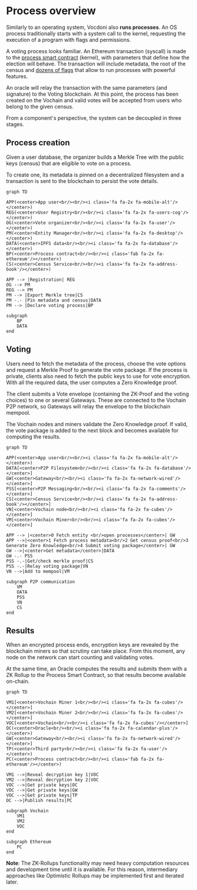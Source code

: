 # Process overview

Similarly to an operating system, Vocdoni also **runs processes**. An OS process traditionally starts with a system call to the kernel, requesting the execution of a program with flags and permissions.

A voting process looks familiar. An Ethereum transaction (syscall) is made to the [process smart contract](https://github.com/vocdoni/dvote-solidity#process) (kernel), with parameters that define how the election will behave. The transaction will include metadata, the root of the census and [dozens of flags](https://github.com/vocdoni/dvote-solidity#types-and-values) that allow to run processes with powerful features.

An oracle will relay the transaction with the same parameters (and signature) to the Voting blockchain. At this point, the process has been created on the Vochain and valid votes will be accepted from users who belong to the given census.

From a component's perspective, the system can be decoupled in three stages.

## Process creation

Given a user database, the organizer builds a Merkle Tree with the public keys (census) that are eligible to vote on a process.

To create one, its metadata is pinned on a decentralized filesystem and a transaction is sent to the blockchain to persist the vote details.

```mermaid
graph TD

APP(<center>App user<br/><br/><i class='fa fa-2x fa-mobile-alt'/></center>)
REG(<center>User Registry<br/><br/><i class='fa fa-2x fa-users-cog'/></center>)
OG(<center>Vote organizer<br/><br/><i class='fa fa-2x fa-user'/></center>)
PM(<center>Entity Manager<br/><br/><i class='fa fa-2x fa-desktop'/></center>)
DATA(<center>IPFS data<br/><br/><i class='fa fa-2x fa-database'/></center>)
BP(<center>Process contract<br/><br/><i class='fab fa-2x fa-ethereum'/></center>)
CS(<center>Census Service<br/><br/><i class='fa fa-2x fa-address-book'/></center>)

APP --> |Registration| REG
OG --> PM
REG --> PM
PM --> |Export Merkle tree|CS
PM -.- |Pin metadata and census|DATA
PM --> |Declare voting process|BP

subgraph 
	BP
	DATA
end
```

## Voting

Users need to fetch the metadata of the process, choose the vote options and request a Merkle Proof to generate the vote package. If the process is private, clients also need to fetch the public keys to use for vote encryption. With all the required data, the user computes a Zero Knowledge proof. 

The client submits a Vote envelope (containing the ZK-Proof and the voting choices) to one or several Gateways. These are connected to the Vochain P2P network, so Gateways will relay the envelope to the blockchain mempool.

The Vochain nodes and miners validate the Zero Knowledge proof. If valid, the vote package is added to the next block and becomes available for computing the results.

```mermaid
graph TD

APP(<center>App user<br/><br/><i class='fa fa-2x fa-mobile-alt'/></center>)
DATA[<center>P2P Filesystem<br/><br/><i class='fa fa-2x fa-database'/></center>]
GW[<center>Gateway<br/><br/><i class='fa fa-2x fa-network-wired'/></center>]
PSS[<center>P2P Messaging<br/><br/><i class='fa fa-2x fa-comments'/></center>]
CS[<center>Census Service<br/><br/><i class='fa fa-2x fa-address-book'/></center>]
VN[<center>Vochain node<br/><br/><i class='fa fa-2x fa-cubes'/></center>]
VM[<center>Vochain Miner<br/><br/><i class='fa fa-2x fa-cubes'/></center>]

APP --> |<center>0 Fetch entity <br/>open processes</center>| GW
APP -->|<center>1 Fetch process metadata<br/>2 Get census proof<br/>3 Generate Zero Knowledge<br/>4 Submit voting package</center>| GW
GW -->|<center>Get metadata</center>|DATA
GW -.- PSS
PSS -.-|Get/check merkle proof|CS
PSS -.-|Relay voting package|VN
VN -->|Add to mempool|VM

subgraph P2P communication
	VM
	DATA
	PSS
	VN
	CS
end

```

## Results

When an encrypted process ends, encryption keys are revealed by the blockchain miners so that scrutiny can take place. From this moment, any node on the network can start counting and validating votes.

At the same time, an Oracle computes the results and submits them with a ZK Rollup to the Process Smart Contract, so that results become available on-chain.

```mermaid
graph TD

VM1[<center>Vochain Miner 1<br/><br/><i class='fa fa-2x fa-cubes'/></center>]
VM2[<center>Vochain Miner 2<br/><br/><i class='fa fa-2x fa-cubes'/></center>]
VOC[<center>Vochain<br/><br/><i class='fa fa-2x fa-cubes'/></center>]
OC(<center>Oracle<br/><br/><i class='fa fa-2x fa-calendar-plus'/></center>)
GW[<center>Gateway<br/><br/><i class='fa fa-2x fa-network-wired'/></center>]
TP(<center>Third party<br/><br/><i class='fa fa-2x fa-user'/></center>)
PC(<center>Process contract<br/><br/><i class='fab fa-2x fa-ethereum'/></center>)

VM1 -->|Reveal decryption key 1|VOC
VM2 -->|Reveal decryption key 2|VOC
VOC -->|Get private keys|OC
VOC -->|Get private keys|GW
VOC -->|Get private keys|TP
OC -->|Publish results|PC

subgraph Vochain
	VM1
	VM2
	VOC
end

subgraph Ethereum
	PC
end

```

**Note**: The ZK-Rollups functionality may need heavy computation resources and development time until it is available. For this reason, intermediary approaches like Optimistic Rollups may be implemented first and iterated later.
